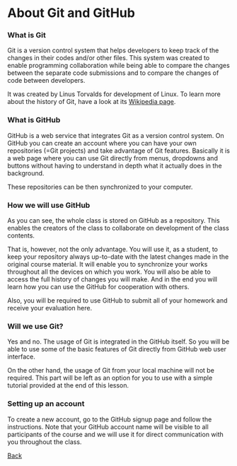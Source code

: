 # About Git and GitHub

### What is Git
Git is a version control system that helps developers to keep track of the changes in their codes and/or other files. This system was created to enable programming collaboration while being able to compare the changes between the separate code submissions and to compare the changes of code between developers.

It was created by Linus Torvalds for development of Linux. To learn more about the history of Git, have a look at its [Wikipedia page](https://en.wikipedia.org/wiki/Git).


### What is GitHub
GitHub is a web service that integrates Git as a version control system. On GitHub you can create an account where you can have your own repositories (=Git projects) and take advantage of Git features. Basically it is a web page where you can use Git directly from menus, dropdowns and buttons without having to understand in depth what it actually does in the background.

These repositories can be then synchronized to your computer.


### How we will use GitHub
As you can see, the whole class is stored on GitHub as a repository. This enables the creators of the class to collaborate on development of the class contents.

That is, however, not the only advantage. You will use it, as a student, to keep your repository always up-to-date with the latest changes made in the original course material. It will enable you to synchronize your works throughout all the devices on which you work. You will also be able to access the full history of changes you will make. And in the end you will learn how you can use the GitHub for cooperation with others.

Also, you will be required to use GitHub to submit all of your homework and receive your evaluation here.


### Will we use Git?
Yes and no. The usage of Git is integrated in the GitHub itself. So you will be able to use some of the basic features of Git directly from GitHub web user interface.

On the other hand, the usage of Git from your local machine will not be required. This part will be left as an option for you to use with a simple tutorial provided at the end of this lesson.


### Setting up an account
To create a new account, go to the GitHub signup page and follow the instructions. Note that your GitHub account name will be visible to all participants of the course and we will use it for direct communication with you throughout the class.

[Back](./README.md)
